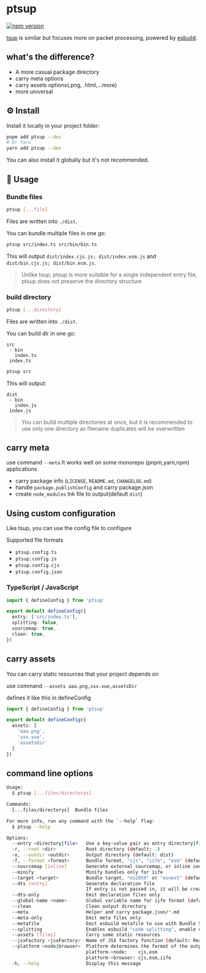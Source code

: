 # ptsup

[![npm version](https://badgen.net/npm/v/ptsup)](https://npm.im/ptsup)

[tsup](https://github.com/egoist/tsup) is similar but focuses more on packet processing, powered by [esbuild](https://github.com/evanw/esbuild).


## what's the difference?

- A more casual package directory
- carry meta options
- carry assets options(.png, .html,...more)
- more universal

## ⚙️ Install

Install it locally in your project folder:

```bash
pnpm add ptsup --dev
# Or Yarn
yarn add ptsup --dev
```

You can also install it globally but it's not recommended.

## 📖 Usage

### Bundle files

```bash
ptsup [...file]
```

Files are written into `./dist`.

You can bundle multiple files in one go:

```bash
ptsup src/index.ts src/bin/bin.ts
```

This will output `dist/index.cjs.js; dist/index.esm.js` and `dist/bin.cjs.js; dist/bin.esm.js`.

> Unlike tsup, ptsup is more suitable for a single independent entry file,
> ptsup does not preserve the directory structure

### build directory

```bash
ptsup [...directory]
```

Files are written into `./dist`.

You can build dir in one go:

```
src
 - bin
   index.ts
 index.ts
```

```bash
ptsup src
```
This will output:

```
dist
 - bin
   index.js
 index.js
```

> You can build multiple directories at once, but it is recommended to use only one directory as filename duplicates will be overwritten

## carry meta

use command `--meta` It works well on some monorepo (pnpm,yarn,npm) applications

- carry package info (`LICENSE`, `README.md`, `CHANGELOG.md`)
- handle `package.publishConfig` and carry package.json
- create `node_modules` lnk file to output(default `dist`)

## Using custom configuration

Like tsup, you can use the config file to configure

Supported file formats

- `ptsup.config.ts`
- `ptsup.config.js`
- `ptsup.config.cjs`
- `ptsup.config.json`

### TypeScript / JavaScript

```ts
import { defineConfig } from 'ptsup'

export default defineConfig({
  entry: ['src/index.ts'],
  splitting: false,
  sourcemap: true,
  clean: true,
})
```

## carry assets

You can carry static resources that your project depends on

use command `--assets aaa.png,xxx.vue,assetsDir`

defines it like this in defineConfig

```ts
import { defineConfig } from 'ptsup'

export default defineConfig({
  assets: [
    'aaa.png',
    'xxx.vue',
    'assetsDir'
  ]
})
```


## command line options

```sh
Usage:
  $ ptsup [...files/directorys]

Commands:
  [...files/directorys]  Bundle files

For more info, run any command with the `--help` flag:
  $ ptsup --help

Options:
  --entry <directory|file>   Use a key-value pair as entry directory|files (default: ./)
  -r, --root <dir>           Root directory (default: .)
  -o, --outdir <outdir>      Output directory (default: dist)
  -f, --format <format>      Bundle format, "cjs", "iife", "esm" (default: cjs)
  --sourcemap [inline]       Generate external sourcemap, or inline source: --sourcemap inline
  --minify                   Minify bundles only for iife
  --target <target>          Bundle target, "es20XX" or "esnext" (default: esnext)
  --dts [entry]              Generate declaration file
                             If entry is not passed in, it will be created based on the compiled file by default
  --dts-only                 Emit declaration files only
  --global-name <name>       Global variable name for iife format (default: package.name in pascal-case)
  --clean                    Clean output directory
  --meta                     Helper and carry package.json/*.md
  --meta-only                Emit meta files only
  --metafile                 Emit esbuild metafile to use with Bundle Size Analyzer (default: false)
  --splitting                Enables esbuild "code splitting", enable cast to esm module
  --assets [files]           Carry some static resources
  --jsxFactory <jsxFactory>  Name of JSX factory function (default: React.createElement)
  --platform <node|browser>  Platform determines the format of the output (default: node)
                             platform->node:    cjs,esm
                             platform->browser: cjs,esm,iife
  -h, --help                 Display this message
```
